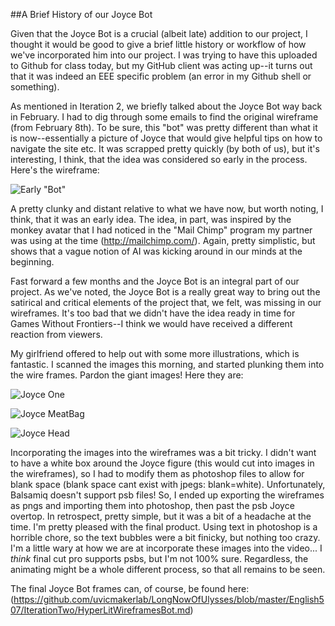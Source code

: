 ##A Brief History of our Joyce Bot 

Given that the Joyce Bot is a crucial (albeit late) addition to our project, I thought it would be good to give a brief little history or workflow of how we've incorporated him into our project. I was trying to have this uploaded to Github for class today, but my GitHub client was acting up--it turns out that it was indeed an EEE specific problem (an error in my Github shell or something). 

As mentioned in Iteration 2, we briefly talked about the Joyce Bot way back in February. I had to dig through some emails to find the original wireframe (from February 8th). To be sure, this "bot" was pretty different than what it is now--essentially a picture of Joyce that would give helpful tips on how to navigate the site etc. It was scrapped pretty quickly (by both of us), but it's interesting, I think, that the idea was considered so early in the process. Here's the wireframe: 

![Early "Bot"](https://raw.github.com/uvicmakerlab/LongNowOfUlysses/johnson/English507/Logs/PngFiles/ReadingSchedVis%20%281%29_2.png)

A pretty clunky and distant relative to what we have now, but worth noting, I think, that it was an early idea. The idea, in part, was inspired by the monkey avatar that I had noticed in the "Mail Chimp" program my partner was using at the time (http://mailchimp.com/). Again, pretty simplistic, but shows that a vague notion of AI was kicking around in our minds at the beginning. 

Fast forward a few months and the Joyce Bot is an integral part of our project. As we've noted, the Joyce Bot is a really great way to bring out the satirical and critical elements of the project that, we felt, was missing in our wireframes. It's too bad that we didn't have the idea ready in time for Games Without Frontiers--I think we would have received a different reaction from viewers. 

My girlfriend offered to help out with some more illustrations, which is fantastic. I scanned the images this morning, and started plunking them into the wire frames. Pardon the giant images! Here they are: 

![Joyce One](https://raw.github.com/uvicmakerlab/LongNowOfUlysses/ca379881ab38d4678534b213acb40cc21d187661/JoyceBotLean.jpg)

![Joyce MeatBag](https://raw.github.com/uvicmakerlab/LongNowOfUlysses/ca379881ab38d4678534b213acb40cc21d187661/MeatBafFinalForReal.jpg)

![Joyce Head](https://raw.github.com/uvicmakerlab/LongNowOfUlysses/ca379881ab38d4678534b213acb40cc21d187661/JoyceHead.jpg) 

Incorporating the images into the wireframes was a bit tricky. I didn't want to have a white box around the Joyce figure (this would cut into images in the wireframes), so I had to modify them as photoshop files to allow for blank space (blank space cant exist with jpegs: blank=white). Unfortunately, Balsamiq doesn't support psb files! So, I ended up exporting the wireframes as pngs and importing them into photoshop, then past the psb Joyce overtop. In retrospect, pretty simple, but it was a bit of a headache at the time. I'm pretty pleased with the final product. Using text in photoshop is a horrible chore, so the text bubbles were a bit finicky, but nothing too crazy. I'm a little wary at how we are at incorporate these images into the video... I *think* final cut pro supports psbs, but I'm not 100% sure. Regardless, the animating might be a whole different process, so that all remains to be seen. 

The final Joyce Bot frames can, of course, be found here: (https://github.com/uvicmakerlab/LongNowOfUlysses/blob/master/English507/IterationTwo/HyperLitWireframesBot.md) 


